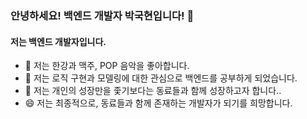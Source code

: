 ### 안녕하세요! 백엔드 개발자 박국현입니다! 👋

<!-- **parkgood1020/parkgood1020** is a ✨ _special_ ✨ repository because its `README.md` (this file) appears on your GitHub profile. -->
#### 저는 백엔드 개발자입니다.

- 🔭 저는 한강과 맥주, POP 음악을 좋아합니다.
- 🌱 저는 로직 구현과 모델링에 대한 관심으로 백엔드를 공부하게 되었습니다.
- 👯 저는 개인의 성장만을 좇기보다는 동료들과 함께 성장하고자 합니다..
- 😄 저는 최종적으로, 동료들과 함께 존재하는 개발자가 되기를 희망합니다.
